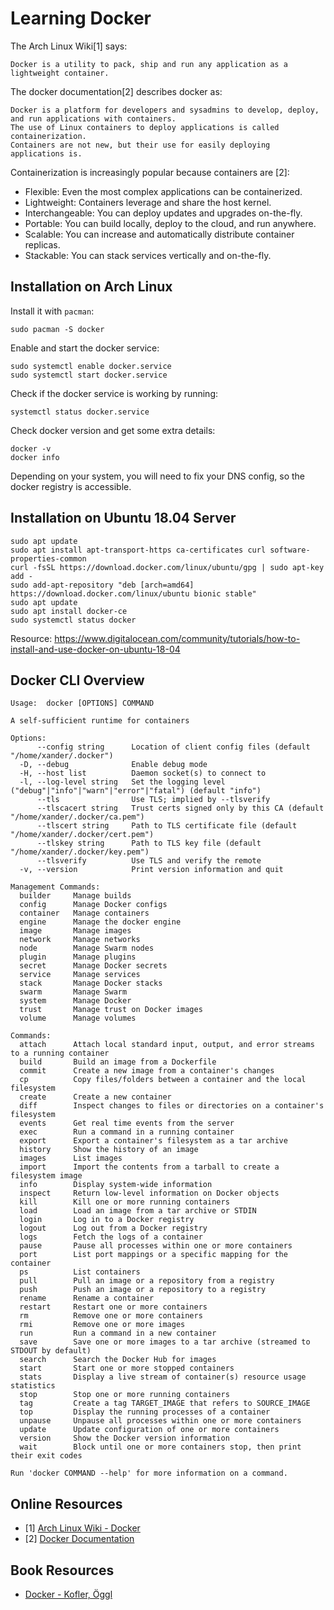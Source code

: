 # Learning Docker

The Arch Linux Wiki[1] says:
```
Docker is a utility to pack, ship and run any application as a lightweight container.
```

The docker documentation[2] describes docker as:

```
Docker is a platform for developers and sysadmins to develop, deploy, and run applications with containers. 
The use of Linux containers to deploy applications is called containerization. 
Containers are not new, but their use for easily deploying applications is.
```

Containerization is increasingly popular because containers are [2]:

 * Flexible: Even the most complex applications can be containerized.
 * Lightweight: Containers leverage and share the host kernel.
 * Interchangeable: You can deploy updates and upgrades on-the-fly.
 * Portable: You can build locally, deploy to the cloud, and run anywhere.
 * Scalable: You can increase and automatically distribute container replicas.
 * Stackable: You can stack services vertically and on-the-fly.

## Installation on Arch Linux

Install it with `pacman`:

```
sudo pacman -S docker
```

Enable and start the docker service:

```
sudo systemctl enable docker.service
sudo systemctl start docker.service
```

Check if the docker service is working by running:

```
systemctl status docker.service
```

Check docker version and get some extra details:

```
docker -v
docker info
```

Depending on your system, you will need to fix your DNS config,
so the docker registry is accessible.


## Installation on Ubuntu 18.04 Server

```
sudo apt update
sudo apt install apt-transport-https ca-certificates curl software-properties-common
curl -fsSL https://download.docker.com/linux/ubuntu/gpg | sudo apt-key add -
sudo add-apt-repository "deb [arch=amd64] https://download.docker.com/linux/ubuntu bionic stable"
sudo apt update
sudo apt install docker-ce
sudo systemctl status docker
```

Resource: https://www.digitalocean.com/community/tutorials/how-to-install-and-use-docker-on-ubuntu-18-04

## Docker CLI Overview

```
Usage:	docker [OPTIONS] COMMAND

A self-sufficient runtime for containers

Options:
      --config string      Location of client config files (default "/home/xander/.docker")
  -D, --debug              Enable debug mode
  -H, --host list          Daemon socket(s) to connect to
  -l, --log-level string   Set the logging level ("debug"|"info"|"warn"|"error"|"fatal") (default "info")
      --tls                Use TLS; implied by --tlsverify
      --tlscacert string   Trust certs signed only by this CA (default "/home/xander/.docker/ca.pem")
      --tlscert string     Path to TLS certificate file (default "/home/xander/.docker/cert.pem")
      --tlskey string      Path to TLS key file (default "/home/xander/.docker/key.pem")
      --tlsverify          Use TLS and verify the remote
  -v, --version            Print version information and quit

Management Commands:
  builder     Manage builds
  config      Manage Docker configs
  container   Manage containers
  engine      Manage the docker engine
  image       Manage images
  network     Manage networks
  node        Manage Swarm nodes
  plugin      Manage plugins
  secret      Manage Docker secrets
  service     Manage services
  stack       Manage Docker stacks
  swarm       Manage Swarm
  system      Manage Docker
  trust       Manage trust on Docker images
  volume      Manage volumes

Commands:
  attach      Attach local standard input, output, and error streams to a running container
  build       Build an image from a Dockerfile
  commit      Create a new image from a container's changes
  cp          Copy files/folders between a container and the local filesystem
  create      Create a new container
  diff        Inspect changes to files or directories on a container's filesystem
  events      Get real time events from the server
  exec        Run a command in a running container
  export      Export a container's filesystem as a tar archive
  history     Show the history of an image
  images      List images
  import      Import the contents from a tarball to create a filesystem image
  info        Display system-wide information
  inspect     Return low-level information on Docker objects
  kill        Kill one or more running containers
  load        Load an image from a tar archive or STDIN
  login       Log in to a Docker registry
  logout      Log out from a Docker registry
  logs        Fetch the logs of a container
  pause       Pause all processes within one or more containers
  port        List port mappings or a specific mapping for the container
  ps          List containers
  pull        Pull an image or a repository from a registry
  push        Push an image or a repository to a registry
  rename      Rename a container
  restart     Restart one or more containers
  rm          Remove one or more containers
  rmi         Remove one or more images
  run         Run a command in a new container
  save        Save one or more images to a tar archive (streamed to STDOUT by default)
  search      Search the Docker Hub for images
  start       Start one or more stopped containers
  stats       Display a live stream of container(s) resource usage statistics
  stop        Stop one or more running containers
  tag         Create a tag TARGET_IMAGE that refers to SOURCE_IMAGE
  top         Display the running processes of a container
  unpause     Unpause all processes within one or more containers
  update      Update configuration of one or more containers
  version     Show the Docker version information
  wait        Block until one or more containers stop, then print their exit codes

Run 'docker COMMAND --help' for more information on a command.
```

## Online Resources

 * [1] [Arch Linux Wiki - Docker](https://wiki.archlinux.org/index.php/docker)
 * [2] [Docker Documentation](https://wiki.archlinux.org/index.php/docker)

## Book Resources

 * [Docker - Kofler, Öggl](https://www.amazon.de/Docker-Praxisbuch-Entwickler-DevOps-Teams-Windows/dp/3836261766/ref=sr_1_1?__mk_de_DE=%C3%85M%C3%85%C5%BD%C3%95%C3%91&keywords=docker+kofler&qid=1555228385&s=gateway&sr=8-1)



